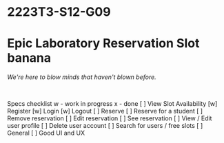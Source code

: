 # 2223T3-S12-G09
<h1>Epic Laboratory Reservation Slot banana</h1>
<p><i>We're here to blow minds that haven't blown before.</i></p>
<br>

Specs checklist
w - work in progress
x - done
[ ] View Slot Availability
[w] Register
[w] Login
[w] Logout
[ ] Reserve
[ ] Reserve for a student
[ ] Remove reservation
[ ] Edit reservation
[ ] See reservation
[ ] View / Edit user profile
[ ] Delete user account
[ ] Search for users / free slots
[ ] General
  [ ] Good UI and UX
